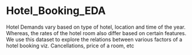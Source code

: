 # Hotel_Booking_EDA
Hotel Demands vary based on type of hotel, location and time of the year. Whereas, the rates of the hotel room also differ based on certain features. We use this dataset to explore the relations between various factors of a hotel booking viz. Cancellations, price of a room, etc
